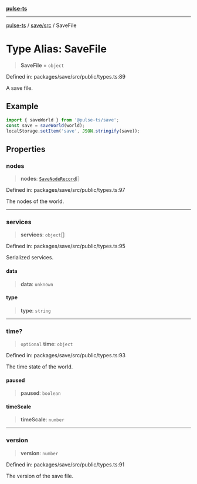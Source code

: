[**pulse-ts**](../../../README.md)

***

[pulse-ts](../../../README.md) / [save/src](../README.md) / SaveFile

# Type Alias: SaveFile

> **SaveFile** = `object`

Defined in: packages/save/src/public/types.ts:89

A save file.

## Example

```ts
import { saveWorld } from '@pulse-ts/save';
const save = saveWorld(world);
localStorage.setItem('save', JSON.stringify(save));
```

## Properties

### nodes

> **nodes**: [`SaveNodeRecord`](SaveNodeRecord.md)[]

Defined in: packages/save/src/public/types.ts:97

The nodes of the world.

***

### services

> **services**: `object`[]

Defined in: packages/save/src/public/types.ts:95

Serialized services.

#### data

> **data**: `unknown`

#### type

> **type**: `string`

***

### time?

> `optional` **time**: `object`

Defined in: packages/save/src/public/types.ts:93

The time state of the world.

#### paused

> **paused**: `boolean`

#### timeScale

> **timeScale**: `number`

***

### version

> **version**: `number`

Defined in: packages/save/src/public/types.ts:91

The version of the save file.
